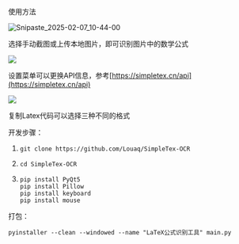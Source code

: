 使用方法

![Snipaste_2025-02-07_10-44-00](https://yangyang666.oss-cn-chengdu.aliyuncs.com/images/Snipaste_2025-06-19_16-02-42.png)



选择手动截图或上传本地图片，即可识别图片中的数学公式



![](https://yangyang666.oss-cn-chengdu.aliyuncs.com/images/Snipaste_2025-06-19_16-03-05.png)



设置菜单可以更换API信息，参考[https://simpletex.cn/api](https://simpletex.cn/api)


![](https://yangyang666.oss-cn-chengdu.aliyuncs.com/images/Snipaste_2025-06-19_16-03-29.png)


复制Latex代码可以选择三种不同的格式



开发步骤：

1. ```
   git clone https://github.com/Louaq/SimpleTex-OCR 
   ```

2. ```
   cd SimpleTex-OCR
   ```

3. ```
   pip install PyQt5
   pip install Pillow
   pip install keyboard
   pip install mouse 
   ```

   

打包：

```
pyinstaller --clean --windowed --name "LaTeX公式识别工具" main.py
```



